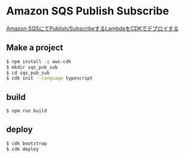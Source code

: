 # Amazon SQS Publish Subscribe

[Amazon SQSにてPublish/SubscribeするLambdaをCDKでデプロイする](https://zenn.dev/motu2119/articles/afcf3a4f806c93)

## Make a project

```zsh
$ npm install -g aws-cdk
$ mkdir sqs_pub_sub
$ cd sqs_pub_sub
$ cdk init --language typescript
```

## build

```zsh
$ npm run build
```

## deploy

```zsh
$ cdk bootstrap
$ cdk deploy
```
